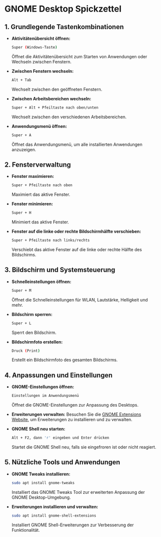 # GNOME Desktop Spickzettel



## 1. Grundlegende Tastenkombinationen

- **Aktivitätenübersicht öffnen:**
  ```bash
  Super (Windows-Taste)
  ```
  Öffnet die Aktivitätenübersicht zum Starten von Anwendungen oder Wechseln zwischen Fenstern.

- **Zwischen Fenstern wechseln:**
  ```bash
  Alt + Tab
  ```
  Wechselt zwischen den geöffneten Fenstern.

- **Zwischen Arbeitsbereichen wechseln:**
  ```bash
  Super + Alt + Pfeiltaste nach oben/unten
  ```
  Wechselt zwischen den verschiedenen Arbeitsbereichen.

- **Anwendungsmenü öffnen:**
  ```bash
  Super + A
  ```
  Öffnet das Anwendungsmenü, um alle installierten Anwendungen anzuzeigen.

## 2. Fensterverwaltung

- **Fenster maximieren:**
  ```bash
  Super + Pfeiltaste nach oben
  ```
  Maximiert das aktive Fenster.

- **Fenster minimieren:**
  ```bash
  Super + H
  ```
  Minimiert das aktive Fenster.

- **Fenster auf die linke oder rechte Bildschirmhälfte verschieben:**
  ```bash
  Super + Pfeiltaste nach links/rechts
  ```
  Verschiebt das aktive Fenster auf die linke oder rechte Hälfte des Bildschirms.

## 3. Bildschirm und Systemsteuerung

- **Schnelleinstellungen öffnen:**
  ```bash
  Super + M
  ```
  Öffnet die Schnelleinstellungen für WLAN, Lautstärke, Helligkeit und mehr.

- **Bildschirm sperren:**
  ```bash
  Super + L
  ```
  Sperrt den Bildschirm.

- **Bildschirmfoto erstellen:**
  ```bash
  Druck (Print)
  ```
  Erstellt ein Bildschirmfoto des gesamten Bildschirms.

## 4. Anpassungen und Einstellungen

- **GNOME-Einstellungen öffnen:**
  ```bash
  Einstellungen im Anwendungsmenü
  ```
  Öffnet die GNOME-Einstellungen zur Anpassung des Desktops.

- **Erweiterungen verwalten:**
  Besuchen Sie die [GNOME Extensions Website](https://extensions.gnome.org/), um Erweiterungen zu installieren und zu verwalten.

- **GNOME Shell neu starten:**
  ```bash
  Alt + F2, dann 'r' eingeben und Enter drücken
  ```
  Startet die GNOME Shell neu, falls sie eingefroren ist oder nicht reagiert.

## 5. Nützliche Tools und Anwendungen

- **GNOME Tweaks installieren:**
  ```bash
  sudo apt install gnome-tweaks
  ```
  Installiert das GNOME Tweaks Tool zur erweiterten Anpassung der GNOME Desktop-Umgebung.

- **Erweiterungen installieren und verwalten:**
  ```bash
  sudo apt install gnome-shell-extensions
  ```
  Installiert GNOME Shell-Erweiterungen zur Verbesserung der Funktionalität.
